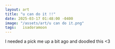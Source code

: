 ```yaml
---
layout: art
title: "u can do it !!"
date: 2025-03-17 01:48:00 -0400
image: "/assets/art/u can do it.png"
tags:   isadoramoon
---
```


I needed a pick me up a bit ago and doodled this <3

